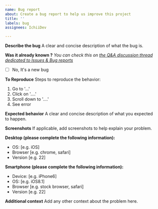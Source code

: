 ```yaml
---
name: Bug report
about: Create a bug report to help us improve this project
title: ''
labels: bug
assignees: IchiiDev

---
```


**Describe the bug**
A clear and concise description of what the bug is.

**Was it already known ?**
*You can check this on [the Q&A discussion thread dedicated to Issues & Bug reports](https://github.com/IchiiDev/profile/discussions/3)*

- [ ] No, It's a new bug

**To Reproduce**
Steps to reproduce the behavior:
1. Go to '...'
2. Click on '....'
3. Scroll down to '....'
4. See error

**Expected behavior**
A clear and concise description of what you expected to happen.

**Screenshots**
If applicable, add screenshots to help explain your problem.

**Desktop (please complete the following information):**
 - OS: [e.g. iOS]
 - Browser [e.g. chrome, safari]
 - Version [e.g. 22]

**Smartphone (please complete the following information):**
 - Device: [e.g. iPhone6]
 - OS: [e.g. iOS8.1]
 - Browser [e.g. stock browser, safari]
 - Version [e.g. 22]

**Additional context**
Add any other context about the problem here.
